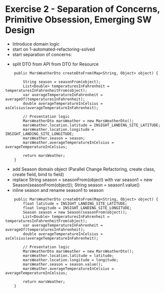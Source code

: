 # Exercise 2 - Separation of Concerns, Primitive Obsession, Emerging SW Design
* Introduce domain logic
* start on 1-automated-refactoring-solved
* start separation of concerns: 
- split DTO from API from DTO for Resource
```
    public MarsWeatherDto createDtoFrom(Map<String, Object> object) {

        String season = seasonFrom(object);
        List<Double> temperaturesInFahrenheit = temperaturesInFahrenheitFrom(object);
        var averageTemperatureInFahrenheit = averageOf(temperaturesInFahrenheit);
        double averageTemperatureInCelsius = asCelsius(averageTemperatureInFahrenheit);

        // Presentation logic
        MarsWeatherDto marsWeather = new MarsWeatherDto();
        marsWeather.location.latitude = INSIGHT_LANDING_SITE_LATITUDE;
        marsWeather.location.longitude = INSIGHT_LANDING_SITE_LONGITUDE;
        marsWeather.season = season;
        marsWeather.averageTemperatureInCelsius = averageTemperatureInCelsius;

        return marsWeather;
    }
```
- add Season domain object (Parallel Change Refactoring, create class, create field, bind to field)
- replace String season = seasonFrom(object) with var season1 = new Season(seasonFrom(object)); String season = season1.value()
- inline season and rename season1 to season
```
    public MarsWeatherDto createDtoFrom(Map<String, Object> object) {
        float latitude = INSIGHT_LANDING_SITE_LATITUDE;
        float longitude = INSIGHT_LANDING_SITE_LONGITUDE;
        Season season = new Season(seasonFrom(object));
        List<Double> temperaturesInFahrenheit = temperaturesInFahrenheitFrom(object);
        var averageTemperatureInFahrenheit = averageOf(temperaturesInFahrenheit);
        double averageTemperatureInCelsius = asCelsius(averageTemperatureInFahrenheit);

        // Presentation logic
        MarsWeatherDto marsWeather = new MarsWeatherDto();
        marsWeather.location.latitude = latitude;
        marsWeather.location.longitude = longitude;
        marsWeather.season = season.value();
        marsWeather.averageTemperatureInCelsius = averageTemperatureInCelsius;

        return marsWeather;
    }

```